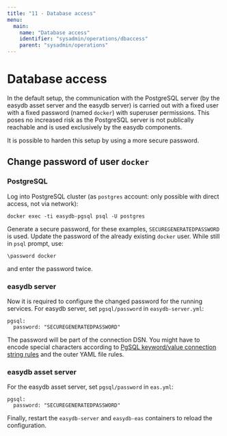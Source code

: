 ```yaml
---
title: "11 - Database access"
menu:
  main:
    name: "Database access"
    identifier: "sysadmin/operations/dbaccess"
    parent: "sysadmin/operations"
---
```

# Database access

In the default setup, the communication with the PostgreSQL server (by the easydb asset server and the easydb server) is carried out with a fixed user with a fixed password (named `docker`) with superuser permissions. This poses no increased risk as the PostgreSQL server is not publically reachable and is used exclusively by the easydb components.

It is possible to harden this setup by using a more secure password.

## Change password of user `docker`

### PostgreSQL

Log into PostgreSQL cluster (as `postgres` account: only possible with direct access, not via network):
```
docker exec -ti easydb-pgsql psql -U postgres
```

Generate a secure password, for these examples, `SECUREGENERATEDPASSWORD` is used. Update the password of the already existing `docker` user. While still in `psql` prompt, use:
```
\password docker
```
and enter the password twice.

### easydb server

Now it is required to configure the changed password for the running services. For easydb server, set `pgsql/password` in `easydb-server.yml`:
```
pgsql:
  password: "SECUREGENERATEDPASSWORD"
```
The password will be part of the connection DSN. You might have to encode special characters according to [PgSQL keyword/value connection string rules](https://www.postgresql.org/docs/11/libpq-connect.html#id-1.7.3.8.3.5) and the outer YAML file rules.

### easydb asset server

For the easydb asset server, set `pgsql/password` in `eas.yml`:
```
pgsql:
  password: "SECUREGENERATEDPASSWORD"
```

Finally, restart the `easydb-server` and `easydb-eas` containers to reload the configuration.
